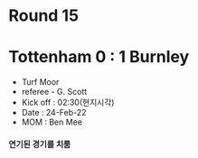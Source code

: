 # Round 15
# Tottenham 0 : 1 Burnley
- Turf Moor
- referee - G. Scott
- Kick off : 02:30(현지시각)
- Date : 24-Feb-22
- MOM : Ben Mee

#### 연기된 경기를 치룸
